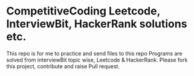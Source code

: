 # CompetitiveCoding Leetcode, InterviewBit, HackerRank solutions etc.
This repo is for me to practice and send files to this repo
Programs are solved from interviewBit topic wise, Leetcode & HackerRank.
Please fork this project, contribute and raise Pull request.
